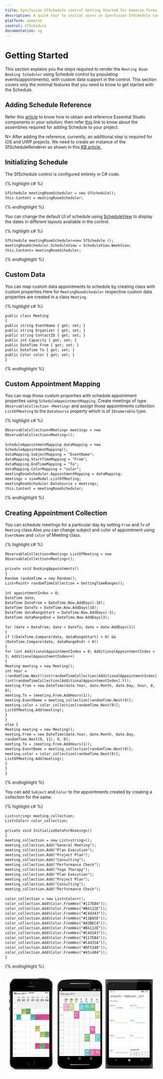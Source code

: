 ```yaml
---
title: Syncfusion SfSchedule control Getting Started for Xamarin.Forms
description: A quick tour to initial users on Syncfusion SfSchedule control for Xamarin.Forms platform
platform: xamarin
control: SfSchedule
documentation: ug
---
```



# Getting Started 

This section explains you the steps required to render the `Meeting Room Booking Scheduler` using Schedule control by populating events(appointments), with custom data support in the control. This section covers only the minimal features that you need to know to get started with the Schedule.

## Adding Schedule Reference

Refer this [article](https://help.syncfusion.com/xamarin/introduction/download-and-installation) to know how to obtain and reference Essential Studio components in your solution; then refer [this](https://help.syncfusion.com/xamarin/introduction/control-dependencies) link to know about the assemblies required for adding Schedule to your project.

N> After adding the reference, currently, an additional step is required for iOS and UWP projects. We need to create an instance of the SfScheduleRenderer as shown in this.[KB article.](https://www.syncfusion.com/kb/7202/how-to-resolve-sfschedule-not-rendering-issue-in-ios-and-uwp)

## Initializing Schedule 

The SfSchedule control is configured entirely in C# code.

{% highlight c# %}

	SfSchedule meetingRoomScheduler = new SfSchedule();
	this.Content = meetingRoomScheduler;

{% endhighlight %}

You can change the default UI of schedule using [ScheduleView](/xamarin/sfschedule/views "Schedule Views") to display the dates in different layouts available in the control.

{% highlight c# %}

	SfSchedule meetingRoomScheduler=new SfSchedule ();
	meetingRoomScheduler.ScheduleView = ScheduleView.WeekView;
	this.Content= meetingRoomScheduler;

{% endhighlight %}

## Custom Data 

You can map custom data appointments to schedule by creating class with custom properties.Here for `MeetingRoomScheduler` respective custom data properties are created in a class `Meeting`.

{% highlight c# %}

	public class Meeting
	{
	public string EventName { get; set; }
	public string Organizer { get; set; }
	public string ContactID { get; set; }
	public int Capacity { get; set; }
	public DateTime From { get; set; }
	public DateTime To { get; set; }
	public Color color { get; set; }
	}

{% endhighlight %}

## Custom Appointment Mapping

You can map those custom properties with schedule appointment properties using `ScheduleAppointmentMapping`. Create meetings of type `ObservableCollection <Meeting>` and assign those appointments collection `ListOfMeeting` to the `DataSource` property which is of `IEnumerable` type.

{% highlight c# %}

	ObservableCollection<Meeting> meetings = new ObservableCollection<Meeting>();

	ScheduleAppointmentMapping dataMapping = new ScheduleAppointmentMapping();
	dataMapping.SubjectMapping = "EventName";
	dataMapping.StartTimeMapping = "From";
	dataMapping.EndTimeMapping = "To";
	dataMapping.ColorMapping = "color";
	meetingRoomScheduler.AppointmentMapping = dataMapping;
	meetings = viewModel.ListOfMeeting;
	meetingRoomScheduler.DataSource = meetings;
	this.Content = meetingRoomScheduler;

{% endhighlight %}

## Creating Appointment Collection

You can schedule meetings for a particular day by setting `From` and `To` of `Meeting` class.Also you can change subject and color of appointment using `EventName` and `color` of Meeting class.

{% highlight c# %}

	ObservableCollection<Meeting> ListOfMeeting = new ObservableCollection<Meeting>();

	private void BookingAppointments()
	{
	Random randomTime = new Random();
	List<Point> randomTimeCollection = GettingTimeRanges();

	int appointmentIndex = 0;
	DateTime date;
	DateTime DateFrom = DateTime.Now.AddDays(-10);
	DateTime DateTo = DateTime.Now.AddDays(10);
	DateTime dataRangeStart = DateTime.Now.AddDays(-3);
	DateTime dataRangeEnd = DateTime.Now.AddDays(3);

	for (date = DateFrom; date < DateTo; date = date.AddDays(1))
	{
	if ((DateTime.Compare(date, dataRangeStart) > 0) && (DateTime.Compare(date, dataRangeEnd) < 0))
	{
	for (int AdditionalAppointmentIndex = 0; AdditionalAppointmentIndex < 3; AdditionalAppointmentIndex++)
	{
	Meeting meeting = new Meeting();
	int hour = (randomTime.Next((int)randomTimeCollection[AdditionalAppointmentIndex].X, (int)randomTimeCollection[AdditionalAppointmentIndex].Y));
	meeting.From = new DateTime(date.Year, date.Month, date.Day, hour, 0, 0);
	meeting.To = (meeting.From.AddHours(1));
	meeting.EventName = meeting_collection[randomTime.Next(9)];
	meeting.color = color_collection[randomTime.Next(9)];
	ListOfMeeting.Add(meeting);
	}
	}
	else {
	Meeting meeting = new Meeting();
	meeting.From = new DateTime(date.Year, date.Month, date.Day, randomTime.Next(9, 11), 0, 0);
	meeting.To = (meeting.From.AddHours(1));
	meeting.EventName = meeting_collection[randomTime.Next(9)];
	meeting.color = color_collection[randomTime.Next(9)];
	ListOfMeeting.Add(meeting);
	}
	}
	}

{% endhighlight %}

You can add `Subject` and `Color` to the appointments created by creating a collection for the same.

{% highlight c# %}

	List<string> meeting_collection;
	List<Color> color_collection;

	private void InitializeDataForBookings()
	{
	meeting_collection = new List<string>();
	meeting_collection.Add("General Meeting");
	meeting_collection.Add("Plan Execution");
	meeting_collection.Add("Project Plan");
	meeting_collection.Add("Consulting");
	meeting_collection.Add("Performance Check");
	meeting_collection.Add("Yoga Therapy");
	meeting_collection.Add("Plan Execution");
	meeting_collection.Add("Project Plan");
	meeting_collection.Add("Consulting");
	meeting_collection.Add("Performance Check");

	color_collection = new List<Color>();
	color_collection.Add(Color.FromHex("#117EB4"));
	color_collection.Add(Color.FromHex("#B4112E"));
	color_collection.Add(Color.FromHex("#C44343"));
	color_collection.Add(Color.FromHex("#11B45E"));
	color_collection.Add(Color.FromHex("#43BEC4"));
	color_collection.Add(Color.FromHex("#B4112E"));
	color_collection.Add(Color.FromHex("#C44343"));
	color_collection.Add(Color.FromHex("#117EB4"));
	color_collection.Add(Color.FromHex("#C4435A"));
	color_collection.Add(Color.FromHex("#DF5348"));
	color_collection.Add(Color.FromHex("#43c484"));
	}

{% endhighlight %}

![](GettingStarted_images/GettingStarted.png)